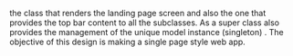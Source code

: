 the class that renders the landing page screen and also the one that provides the top bar content to all the subclasses. As a super class also provides the management of the unique model instance (singleton) . The objective of this design is making a single page style web app.

